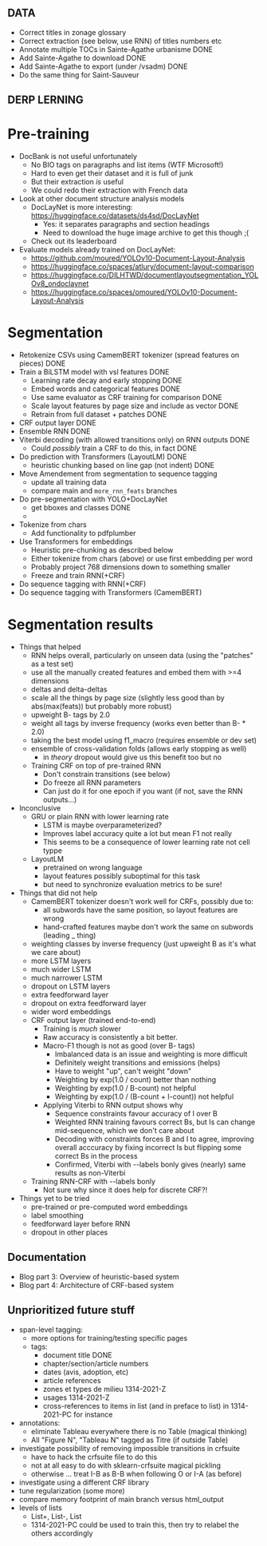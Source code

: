 DATA
----

- Correct titles in zonage glossary
- Correct extraction (see below, use RNN) of titles numbers etc
- Annotate multiple TOCs in Sainte-Agathe urbanisme DONE
- Add Sainte-Agathe to download DONE
- Add Sainte-Agathe to export (under /vsadm) DONE
- Do the same thing for Saint-Sauveur

DERP LERNING
------------

Pre-training
============

- DocBank is not useful unfortunately
  - No BIO tags on paragraphs and list items (WTF Microsoft!)
  - Hard to even get their dataset and it is full of junk
  - But their extraction *is* useful
  - We could redo their extraction with French data
- Look at other document structure analysis models
  - DocLayNet is more interesting: https://huggingface.co/datasets/ds4sd/DocLayNet
    - Yes: it separates paragraphs and section headings
    - Need to download the huge image archive to get this though ;(
  - Check out its leaderboard
- Evaluate models already trained on DocLayNet:
  - https://github.com/moured/YOLOv10-Document-Layout-Analysis
  - https://huggingface.co/spaces/atlury/document-layout-comparison
  - https://huggingface.co/DILHTWD/documentlayoutsegmentation_YOLOv8_ondoclaynet
  - https://huggingface.co/spaces/omoured/YOLOv10-Document-Layout-Analysis

Segmentation
============

- Retokenize CSVs using CamemBERT tokenizer (spread features on pieces) DONE
- Train a BiLSTM model with vsl features DONE
  - Learning rate decay and early stopping DONE
  - Embed words and categorical features DONE
  - Use same evaluator as CRF training for comparison DONE
  - Scale layout features by page size and include as vector DONE
  - Retrain from full dataset + patches DONE
- CRF output layer DONE
- Ensemble RNN DONE
- Viterbi decoding (with allowed transitions only) on RNN outputs DONE
  - Could *possibly* train a CRF to do this, in fact DONE
- Do prediction with Transformers (LayoutLM) DONE
  - heuristic chunking based on line gap (not indent) DONE
- Move Amendement from segmentation to sequence tagging
  - update all training data
  - compare main and `more_rnn_feats` branches
- Do pre-segmentation with YOLO+DocLayNet
  - get bboxes and classes DONE
  - 
- Tokenize from chars
  - Add functionality to pdfplumber
- Use Transformers for embeddings
  - Heuristic pre-chunking as described below
  - Either tokenize from chars (above) or use first embedding per word
  - Probably project 768 dimensions down to something smaller
  - Freeze and train RNN(+CRF)
- Do sequence tagging with RNN(+CRF)
- Do sequence tagging with Transformers (CamemBERT)

Segmentation results
====================

- Things that helped
  - RNN helps overall, particularly on unseen data (using the
    "patches" as a test set)
  - use all the manually created features and embed them with >=4 dimensions
  - deltas and delta-deltas
  - scale all the things by page size (slightly less good than by
    abs(max(feats)) but probably more robust)
  - upweight B- tags by 2.0
  - weight all tags by inverse frequency (works even better than B- * 2.0)
  - taking the best model using f1_macro (requires ensemble or dev set)
  - ensemble of cross-validation folds (allows early stopping as well)
    - in *theory* dropout would give us this benefit too but no
  - Training CRF on top of pre-trained RNN
    - Don't constrain transitions (see below)
    - Do freeze all RNN parameters
    - Can just do it for one epoch if you want (if not, save the RNN outputs...)
- Inconclusive
  - GRU or plain RNN with lower learning rate
    - LSTM is maybe overparameterized?
    - Improves label accuracy quite a lot but mean F1 not really
    - This seems to be a consequence of lower learning rate not cell typpe
  - LayoutLM
    - pretrained on wrong language
    - layout features possibly suboptimal for this task
    - but need to synchronize evaluation metrics to be sure!
- Things that did not help
  - CamemBERT tokenizer doesn't work well for CRFs, possibly due to:
    - all subwords have the same position, so layout features are wrong
    - hand-crafted features maybe don't work the same on subwords (leading _ thing)
  - weighting classes by inverse frequency (just upweight B as it's what we care about)
  - more LSTM layers
  - much wider LSTM
  - much narrower LSTM
  - dropout on LSTM layers
  - extra feedforward layer
  - dropout on extra feedforward layer
  - wider word embeddings
  - CRF output layer (trained end-to-end)
    - Training is *much* slower
    - Raw accuracy is consistently a bit better.
    - Macro-F1 though is not as good (over B- tags)
      - Imbalanced data is an issue and weighting is more difficult
      - Definitely weight transitions and emissions (helps)
      - Have to weight "up", can't weight "down"
      - Weighting by exp(1.0 / count) better than nothing
      - Weighting by exp(1.0 / B-count) not helpful
      - Weighting by exp(1.0 / (B-count + I-count)) not helpful
    - Applying Viterbi to RNN output shows why
      - Sequence constraints favour accuracy of I over B
      - Weighted RNN training favours correct Bs, but Is can change
        mid-sequence, which we don't care about
      - Decoding with constraints forces B and I to agree, improving
        overall acccuracy by fixing incorrect Is but flipping some
        correct Bs in the process
      - Confirmed, Viterbi with --labels bonly gives (nearly) same
        results as non-Viterbi
  - Training RNN-CRF with --labels bonly
    - Not sure why since it does help for discrete CRF?!
- Things yet to be tried
  - pre-trained or pre-computed word embeddings
  - label smoothing
  - feedforward layer before RNN
  - dropout in other places
    
Documentation
-------------

- Blog part 3: Overview of heuristic-based system
- Blog part 4: Architecture of CRF-based system

Unprioritized future stuff
--------------------------

- span-level tagging:
  - more options for training/testing specific pages
  - tags:
    - document title DONE
    - chapter/section/article numbers
    - dates (avis, adoption, etc)
    - article references
    - zones et types de milieu 1314-2021-Z
    - usages 1314-2021-Z
    - cross-references to items in list (and in preface to list) in 1314-2021-PC for instance
- annotations:
  - eliminate Tableau everywhere there is no Table (magical thinking)
  - All "Figure N", "Tableau N" tagged as Titre (if outside Table)
- investigate possibility of removing impossible transitions in crfsuite
  - have to hack the crfsuite file to do this
  - not at all easy to do with sklearn-crfsuite magical pickling
  - otherwise ... treat I-B as B-B when following O or I-A (as before)
- investigate using a different CRF library
- tune regularization (some more)
- compare memory footprint of main branch versus html_output
- levels of lists
  - List+, List-, List
  - 1314-2021-PC could be used to train this, then try to relabel the others accordingly
